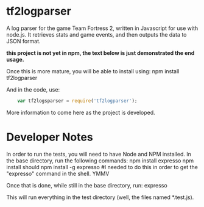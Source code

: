 tf2logparser
============

A log parser for the game Team Fortress 2, written in Javascript for use with node.js. It retrieves stats and game events, and then outputs the data to JSON format.

**this project is not yet in npm, the text below is just demonstrated the end usage.**

Once this is more mature, you will be able to install using:
    npm install tf2logparser

And in the code, use:
```javascript
    var tf2logsparser = require('tf2logparser');
```

More information to come here as the project is developed.

Developer Notes
===============
In order to run the tests, you will need to have Node and NPM installed.
In the base directory, run the following commands:
    npm install expresso
    npm install should
    npm install -g expresso #I needed to do this in order to get the "expresso" command in the shell. YMMV

Once that is done, while still in the base directory, run:
    expresso

This will run everything in the test directory (well, the files named *.test.js).
